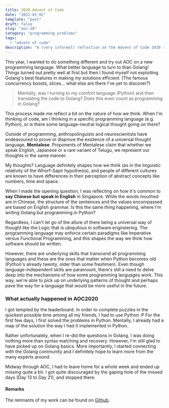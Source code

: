 ```yaml
---
title: 2020 Advent of Code
date: "2021-01-02"
template: "post"
draft: false
slug: "aoc-20"
category: "programming problems"
tags:
  - "advent of code"
description: "A (very informal) reflection on the Advent of Code 2020 season"
---
```


This year, I wanted to do something different and try out AOC on a new programming language. What better language to turn to than Golang! Things turned out pretty well at first but then I found myself not exploiting Golang's best features in making my solutions efficient. (The famous concurrency boosts, slices... what else are there I've yet to discover?)

> Mentally, was I turning to my comfort language (Python) and then translating the code to Golang? Does this even count as programming in Golang?

This process made me reflect a bit on the nature of how we think. When I'm thinking of code, am I thinking in a specific programming language (e.g. Python), or is there some language-neutral logical thought going on there? 

Outside of programming, anthropolinguists and neuroscientists have endeavoured to prove or disprove the existence of a universal thought language, **Mentalese**. Proponents of Mentalese claim that whether we speak English, Japanese or a rare variant of Telugu, we represent our thoughts in the same manner. 

My thoughts? Language definitely shapes how we think (as in the linguistic relativity of the Whorf-Sapir hypothesis), and people of different cultures are known to have differences in their perception of abstract concepts like numbers, time and space. 

When I made the opening question, I was reflecting on how it's common to **say Chinese but speak in English** in Singapore. While the words mouthed are in Chinese, the structure of the sentences and the values encompassed are based on English grammar. Is this the same thing happening, where I'm writing Golang but programming in Python?

Regardless, I can't let go of the allure of there being a universal way of thought like the Logic that is ubiquitous in software engineering. The programming language may enforce certain paradigms like Imperative versus Functional Programming, and this shapes the way we think how software should be written. 

However, there are underlying skills that transcend all programming languages and these are the ones that matter when Python becomes old (Python's already twenty, older than some freshmen). Even though language-independent skills are paramount, there's still a need to delve deep into the mechanisms of how some programming languages work. This way, we're able to pick up on underlying patterns of thought and perhaps pave the way for a language that would be more useful in the future.

### What actually happened in AOC2020 ###

I got tempted by the leaderboard. In order to complete puzzles in the quickest possible time among all my friends, I had to use Python :P For the first few days, I first solved the problems in Python. Mentally, I already had a map of the solution the way I had it implemented in Python. 

Rather unfortunately, when I re-did the questions in Golang, I was doing nothing more than syntax matching and recovery. However, I'm still glad to have picked up on Golang basics. More importantly, I started connecting with the Golang community and I definitely hope to learn more from the many experts around.

Midway through AOC, I had to leave home for a whole week and ended up missing quite a bit. I got quite discouraged by the gaping hole of the missed days (Day 13 to Day 21), and stopped there.

#### Remarks

The remnants of my work can be found on [Github](https://github.com/pikulet/adventofcode2020).

